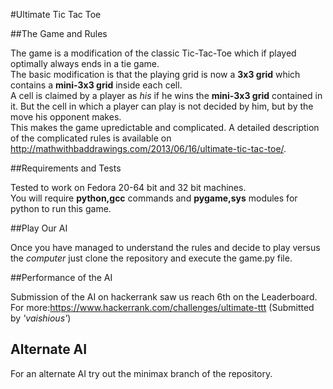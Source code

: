 #Ultimate Tic Tac Toe

##The Game and Rules

The game is a modification of the classic Tic-Tac-Toe which if played optimally always ends in a tie game.  
The basic modification is that the playing grid is now a **3x3 grid** which contains a **mini-3x3 grid** inside each cell.  
A cell is claimed by a player as _his_ if he wins the **mini-3x3 grid** contained in it. But the cell in which a player can play is not decided by him, but by the move his opponent makes.  
This makes the game upredictable and complicated.
A detailed description of the complicated rules is available on http://mathwithbaddrawings.com/2013/06/16/ultimate-tic-tac-toe/.

##Requirements and Tests

Tested to work on Fedora 20-64 bit and 32 bit machines.  
You will require **python,gcc** commands and **pygame,sys** modules for python to run this game.

##Play Our AI

Once you have managed to understand the rules and decide to play versus the _computer_ just clone the repository and execute the game.py file.

##Performance of the AI

Submission of the AI on hackerrank saw us reach 6th on the Leaderboard.  
For more:https://www.hackerrank.com/challenges/ultimate-ttt (Submitted by _'vaishious'_)

## Alternate AI

For an alternate AI try out the minimax branch of the repository.
